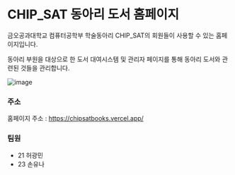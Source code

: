 # CHIP_SAT 동아리 도서 홈페이지

금오공과대학교 컴퓨터공학부 학술동아리 CHIP_SAT의 회원들이 사용할 수 있는 홈페이지입니다.

동아리 부원을 대상으로 한 도서 대여시스템 및 관리자 페이지를 통해 동아리 도서와 관련된 것들을 관리합니다.

![image](https://github.com/user-attachments/assets/e703e708-1dc1-4ec9-b618-35295fdabc43)


### 주소

홈페이지 주소 : https://chipsatbooks.vercel.app/

### 팀원

- 21 허광민
- 23 손유나
